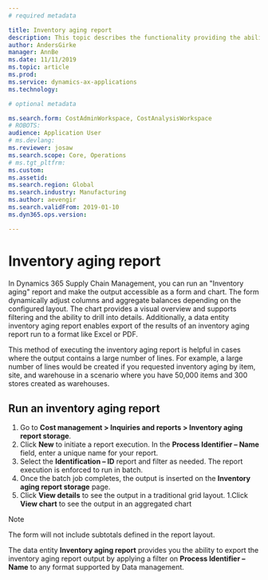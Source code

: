 ```yaml
---
# required metadata

title: Inventory aging report
description: This topic describes the functionality providing the ability to execute the "Inventory aging report" and make the output accessible in a form and chart.
author: AndersGirke
manager: AnnBe
ms.date: 11/11/2019
ms.topic: article
ms.prod:
ms.service: dynamics-ax-applications
ms.technology:

# optional metadata

ms.search.form: CostAdminWorkspace, CostAnalysisWorkspace  
# ROBOTS:
audience: Application User
# ms.devlang: 
ms.reviewer: josaw
ms.search.scope: Core, Operations
# ms.tgt_pltfrm:
ms.custom: 
ms.assetid: 
ms.search.region: Global
ms.search.industry: Manufacturing
ms.author: aevengir
ms.search.validFrom: 2019-01-10
ms.dyn365.ops.version: 

---
```


# Inventory aging report

In Dynamics 365 Supply Chain Management, you can run an "Inventory aging" report and make the output accessible as a form and chart. The form dynamically adjust columns and aggregate balances depending on the configured layout. The chart provides a visual overview and supports filtering and the ability to drill into details. Additionally, a data entity inventory aging report enables export of the results of an inventory aging report run to a format like Excel or PDF. 

This method of executing the inventory aging report is helpful in cases where the output contains a large number of lines. For example, a large number of lines would be created if you requested inventory aging by item, site, and warehouse in a scenario where you have 50,000 items and 300 stores created as warehouses. 

## Run an inventory aging report

1. Go to **Cost management > Inquiries and reports > Inventory aging report storage**. 
1. Click **New** to initiate a report execution. In the **Process Identifier – Name** field, enter a unique name for your report. 
1.	Select the **Identification – ID** report and filter as needed. The report execution is enforced to run in batch. 
1. Once the batch job completes, the output is inserted on the **Inventory aging report storage** page. 
1. Click **View details** to see the output in a traditional grid layout.
1.Click **View chart** to see the output in an aggregated chart 

> [!NOTE]
> The form will not include subtotals defined in the report layout.  

The data entity **Inventory aging report** provides you the ability to export the inventory aging report output by applying a filter on **Process Identifier – Name** to any format supported by Data management.



